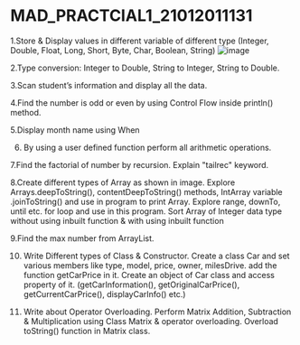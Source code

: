 # MAD_PRACTCIAL1_21012011131
1.Store & Display values in different variable of different type (Integer, Double, Float, Long, Short, Byte, Char, Boolean, String)
![image](https://github.com/DepresseDeeZ/MAD_PRACTCIAL-1_21012011131/assets/132985504/e8f3fc48-de9f-49b4-b142-99103fb41634)

2.Type conversion: Integer to Double, String to Integer, String to Double.

3.Scan student’s information and display all the data.

4.Find the number is odd or even by using Control Flow inside println() method.

5.Display month name using When

6. By using a user defined function perform all arithmetic operations.

7.Find the factorial of number by recursion. Explain "tailrec" keyword.

8.Create different types of Array as shown in image. Explore Arrays.deepToString(), contentDeepToString() methods, IntArray variable .joinToString()  and use in program to print Array. Explore range, downTo, until etc. for loop and use in this program. Sort Array of Integer data type without using inbuilt function & with using inbuilt function

9.Find the max number from ArrayList.

10. Write Different types of Class & Constructor. Create a class Car and set various members like type, model, price, owner, milesDrive. add the function getCarPrice in it. Create an object of Car class and access property of it. (getCarInformation(), getOriginalCarPrice(), getCurrentCarPrice(), displayCarInfo() etc.)

11. Write about Operator Overloading. Perform Matrix Addition, Subtraction & Multiplication using Class Matrix & operator overloading. Overload toString() function in Matrix class.

